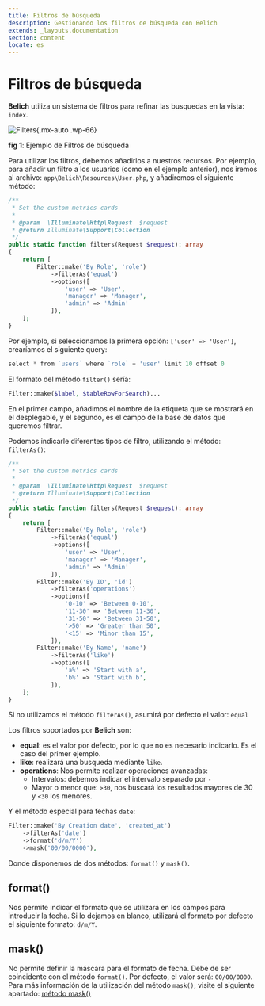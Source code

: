 ```yaml
---
title: Filtros de búsqueda
description: Gestionando los filtros de búsqueda con Belich
extends: _layouts.documentation
section: content
locate: es
---
```


# Filtros de búsqueda

**Belich** utiliza un sistema de filtros para refinar las busquedas en la vista: `index`.

![Filters](../../../assets/images/filters.jpg){.mx-auto .wp-66}
<div id="legend"><b>fig 1</b>: Ejemplo de Filtros de búsqueda</div>

Para utilizar los filtros, debemos añadirlos a nuestros recursos. Por ejemplo, para añadir un filtro a los usuarios (como en el ejemplo anterior), nos iremos al archivo: `app\Belich\Resources\User.php`, y añadiremos el siguiente método:

```php
/**
 * Set the custom metrics cards
 *
 * @param  \Illuminate\Http\Request  $request
 * @return Illuminate\Support\Collection
 */
public static function filters(Request $request): array
{
    return [
        Filter::make('By Role', 'role')
            ->filterAs('equal')
            ->options([
                'user' => 'User',
                'manager' => 'Manager',
                'admin' => 'Admin'
            ]),
    ];
}
```

Por ejemplo, si seleccionamos la primera opción: `['user' => 'User']`, crearíamos el siguiente query: 

```php 
select * from `users` where `role` = 'user' limit 10 offset 0
```

El formato del método `filter()` sería:

```php 
Filter::make($label, $tableRowForSearch)...
```

En el primer campo, añadimos el nombre de la etiqueta que se mostrará en el desplegable, y el segundo, es el campo de la base de datos que queremos filtrar.

Podemos indicarle diferentes tipos de filtro, utilizando el método: `filterAs()`:

```php
/**
 * Set the custom metrics cards
 *
 * @param  \Illuminate\Http\Request  $request
 * @return Illuminate\Support\Collection
 */
public static function filters(Request $request): array
{
    return [
        Filter::make('By Role', 'role')
            ->filterAs('equal')
            ->options([
                'user' => 'User',
                'manager' => 'Manager',
                'admin' => 'Admin'
            ]),
        Filter::make('By ID', 'id')
            ->filterAs('operations')
            ->options([
                '0-10' => 'Between 0-10',
                '11-30' => 'Between 11-30',
                '31-50' => 'Between 31-50',
                '>50' => 'Greater than 50',
                '<15' => 'Minor than 15',
            ]),
        Filter::make('By Name', 'name')
            ->filterAs('like')
            ->options([
                'a%' => 'Start with a',
                'b%' => 'Start with b',
            ]),
    ];
}
```

<div class="alert info">Si no utilizamos el método <code>filterAs()</code>, asumirá por defecto el valor: <code>equal</code></div>

Los filtros soportados por **Belich** son:

- **equal**: es el valor por defecto, por lo que no es necesario indicarlo. Es el caso del primer ejemplo.
- **like**: realizará una busqueda mediante `like`.
- **operations**: Nos permite realizar operaciones avanzadas: 
    + Intervalos: debemos indicar el intervalo separado por `-` 
    + Mayor o menor que: `>30`, nos buscará los resultados mayores de 30 y `<30` los menores.

Y el método especial para fechas `date`:

```php
Filter::make('By Creation date', 'created_at')
    ->filterAs('date')
    ->format('d/m/Y')
    ->mask('00/00/0000'),
```

Donde disponemos de dos métodos: `format()` y `mask()`.

## format()

Nos permite indicar el formato que se utilizará en los campos para introducir la fecha. Si lo dejamos en blanco, utilizará el formato por defecto el siguiente formato: `d/m/Y`.

## mask()

No permite definir la máscara para el formato de fecha. Debe de ser coincidente con el método `format()`. Por defecto, el valor será: `00/00/0000`. Para más información de la utilización del método `mask()`, visite el siguiente apartado: [método mask()](../fields/patterns)
